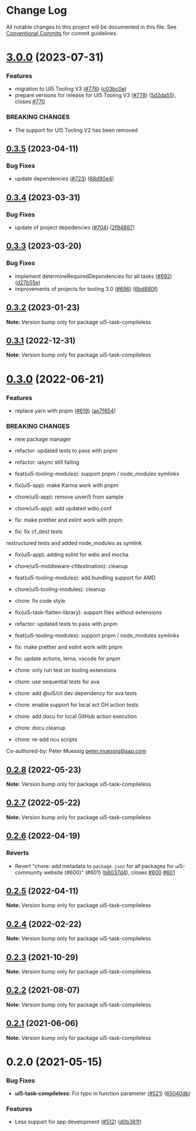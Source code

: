 # Change Log

All notable changes to this project will be documented in this file.
See [Conventional Commits](https://conventionalcommits.org) for commit guidelines.

# [3.0.0](https://github.com/ui5-community/ui5-ecosystem-showcase/compare/ui5-task-compileless@0.3.5...ui5-task-compileless@3.0.0) (2023-07-31)


### Features

* migration to UI5 Tooling V3 ([#776](https://github.com/ui5-community/ui5-ecosystem-showcase/issues/776)) ([c03bc0e](https://github.com/ui5-community/ui5-ecosystem-showcase/commit/c03bc0e8a8d0b55d38510164c885022e11b597e6))
* prepare versions for release for UI5 Tooling V3 ([#778](https://github.com/ui5-community/ui5-ecosystem-showcase/issues/778)) ([5d2da55](https://github.com/ui5-community/ui5-ecosystem-showcase/commit/5d2da55e77513e026377aca799c413560c651f56)), closes [#770](https://github.com/ui5-community/ui5-ecosystem-showcase/issues/770)


### BREAKING CHANGES

* The support for UI5 Tooling V2 has been removed





## [0.3.5](https://github.com/ui5-community/ui5-ecosystem-showcase/compare/ui5-task-compileless@0.3.4...ui5-task-compileless@0.3.5) (2023-04-11)


### Bug Fixes

* update dependencies ([#723](https://github.com/ui5-community/ui5-ecosystem-showcase/issues/723)) ([88d90e4](https://github.com/ui5-community/ui5-ecosystem-showcase/commit/88d90e4d94aa8d7d016a316076c87dc195bbee88))





## [0.3.4](https://github.com/ui5-community/ui5-ecosystem-showcase/compare/ui5-task-compileless@0.3.3...ui5-task-compileless@0.3.4) (2023-03-31)


### Bug Fixes

* update of project depedencies ([#704](https://github.com/ui5-community/ui5-ecosystem-showcase/issues/704)) ([2f94887](https://github.com/ui5-community/ui5-ecosystem-showcase/commit/2f94887d736e1dde8063de36f8d2ea6584dddc95))





## [0.3.3](https://github.com/ui5-community/ui5-ecosystem-showcase/compare/ui5-task-compileless@0.3.2...ui5-task-compileless@0.3.3) (2023-03-20)


### Bug Fixes

* implement determineRequiredDependencies for all tasks ([#692](https://github.com/ui5-community/ui5-ecosystem-showcase/issues/692)) ([d27b55e](https://github.com/ui5-community/ui5-ecosystem-showcase/commit/d27b55e5bd2ad95336bdad8f4f07cd0e10ac2ca2))
* improvements of projects for tooling 3.0 ([#696](https://github.com/ui5-community/ui5-ecosystem-showcase/issues/696)) ([6bd880f](https://github.com/ui5-community/ui5-ecosystem-showcase/commit/6bd880f4a0c15bdb0f3ac3d19a9f0a91e3c680ab))





## [0.3.2](https://github.com/ui5-community/ui5-ecosystem-showcase/compare/ui5-task-compileless@0.3.1...ui5-task-compileless@0.3.2) (2023-01-23)

**Note:** Version bump only for package ui5-task-compileless

## [0.3.1](https://github.com/ui5-community/ui5-ecosystem-showcase/compare/ui5-task-compileless@0.3.0...ui5-task-compileless@0.3.1) (2022-12-31)

**Note:** Version bump only for package ui5-task-compileless

# [0.3.0](https://github.com/ui5-community/ui5-ecosystem-showcase/compare/ui5-task-compileless@0.2.8...ui5-task-compileless@0.3.0) (2022-06-21)

### Features

- replace yarn with pnpm ([#619](https://github.com/ui5-community/ui5-ecosystem-showcase/issues/619)) ([ae7f654](https://github.com/ui5-community/ui5-ecosystem-showcase/commit/ae7f6544f010d4b97c8a4db28ea89d01389b5fb5))

### BREAKING CHANGES

- new package manager

- refactor: updated tests to pass with pnpm

- refactor: iasync still failing

- feat(ui5-tooling-modules): support pnpm / node_modules symlinks

- fix(ui5-app): make Karma work with pnpm

- chore(ui5-app): remove uiveri5 from sample

- chore(ui5-app): add updated wdio.conf

- fix: make prettier and eslint work with pnpm

- fix: fix cf_dest tests

restructured tests and added node_modules as symlink

- fix(ui5-app): adding eslint for wdio and mocha

- chore(ui5-middleware-cfdestination): cleanup

- feat(ui5-tooling-modules): add bundling support for AMD

- chore(ui5-tooling-modules): cleanup

- chore: fix code style

- fix(ui5-task-flatten-library): support files without extensions

- refactor: updated tests to pass with pnpm

- feat(ui5-tooling-modules): support pnpm / node_modules symlinks

- fix: make prettier and eslint work with pnpm

- fix: update actions, lerna, vscode for pnpm

- chore: only run test on tooling extensions

- chore: use sequential tests for ava

- chore: add @ui5/cli dev dependency for ava tests

- chore: enable support for local act GH action tests

- chore: add docu for local GitHub action execution

- chore: docu cleanup

- chore: re-add ncu scripts

Co-authored-by: Peter Muessig <peter.muessig@sap.com>

## [0.2.8](https://github.com/ui5-community/ui5-ecosystem-showcase/compare/ui5-task-compileless@0.2.7...ui5-task-compileless@0.2.8) (2022-05-23)

**Note:** Version bump only for package ui5-task-compileless

## [0.2.7](https://github.com/ui5-community/ui5-ecosystem-showcase/compare/ui5-task-compileless@0.2.6...ui5-task-compileless@0.2.7) (2022-05-22)

**Note:** Version bump only for package ui5-task-compileless

## [0.2.6](https://github.com/ui5-community/ui5-ecosystem-showcase/compare/ui5-task-compileless@0.2.5...ui5-task-compileless@0.2.6) (2022-04-19)

### Reverts

- Revert "chore: add metadata to `package.json` for all packages for ui5-community website (#600)" (#601) ([b6037d4](https://github.com/ui5-community/ui5-ecosystem-showcase/commit/b6037d4d397275ad2d83e7f18415c45a878c76bf)), closes [#600](https://github.com/ui5-community/ui5-ecosystem-showcase/issues/600) [#601](https://github.com/ui5-community/ui5-ecosystem-showcase/issues/601)

## [0.2.5](https://github.com/ui5-community/ui5-ecosystem-showcase/compare/ui5-task-compileless@0.2.4...ui5-task-compileless@0.2.5) (2022-04-11)

**Note:** Version bump only for package ui5-task-compileless

## [0.2.4](https://github.com/ui5-community/ui5-ecosystem-showcase/compare/ui5-task-compileless@0.2.3...ui5-task-compileless@0.2.4) (2022-02-22)

**Note:** Version bump only for package ui5-task-compileless

## [0.2.3](https://github.com/ui5-community/ui5-ecosystem-showcase/compare/ui5-task-compileless@0.2.2...ui5-task-compileless@0.2.3) (2021-10-29)

**Note:** Version bump only for package ui5-task-compileless

## [0.2.2](https://github.com/ui5-community/ui5-ecosystem-showcase/compare/ui5-task-compileless@0.2.1...ui5-task-compileless@0.2.2) (2021-08-07)

**Note:** Version bump only for package ui5-task-compileless

## [0.2.1](https://github.com/ui5-community/ui5-ecosystem-showcase/compare/ui5-task-compileless@0.2.0...ui5-task-compileless@0.2.1) (2021-06-06)

**Note:** Version bump only for package ui5-task-compileless

# 0.2.0 (2021-05-15)

### Bug Fixes

- **ui5-task-compileless:** Fix typo in function parameter ([#521](https://github.com/ui5-community/ui5-ecosystem-showcase/issues/521)) ([65040db](https://github.com/ui5-community/ui5-ecosystem-showcase/commit/65040db9613306e7e2c803cb2990f63fbf52b715))

### Features

- Less support for app development ([#512](https://github.com/ui5-community/ui5-ecosystem-showcase/issues/512)) ([d0b381f](https://github.com/ui5-community/ui5-ecosystem-showcase/commit/d0b381f74213fd75942cc887adc66874982f2fbc))
